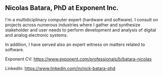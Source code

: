 ## Nicolas Batara, PhD at Exponent Inc.

I'm a multidiciplinary computer expert (hardware and software). I consult on projects across numerous industries where I gather and synthesize stakeholder and user needs to perform development and analysis of digital and analog electronic systems.

In addition, I have served also an expert witness on matters related to software.

Exponent CV: https://www.exponent.com/professionals/b/batara-nicolas

LinkedIn: https://www.linkedin.com/in/nick-batara-phd



<!--
**nbataraExponent/nbataraExponent** is a ✨ _special_ ✨ repository because its `README.md` (this file) appears on your GitHub profile.

Here are some ideas to get you started:

- 🔭 I’m currently working on ...
- 🌱 I’m currently learning ...
- 👯 I’m looking to collaborate on ...
- 🤔 I’m looking for help with ...
- 💬 Ask me about ...
- 📫 How to reach me: ...
- 😄 Pronouns: ...
- ⚡ Fun fact: ...
-->


